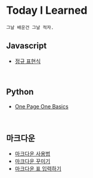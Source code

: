 # Today I Learned
    그날 배운건 그날 적자.


## Javascript
* [정규 표현식](https://github.com/DL-Berkey/Today-I-Learned/blob/main/Javascript/%EC%A0%95%EA%B7%9C%ED%91%9C%ED%98%84%EC%8B%9D/20220523.md)

<br>

## Python
* [One Page One Basics](https://github.com/DL-Berkey/Today-I-Learned/blob/main/Python/basics/20220521.md)

<br>

## 마크다운
* [마크다운 사용법](https://gist.github.com/ihoneymon/652be052a0727ad59601)
* [마크다운 꾸미기](https://mini-min-dev.tistory.com/56)
* [마크다운 표 입력하기](https://young-cow.tistory.com/25)